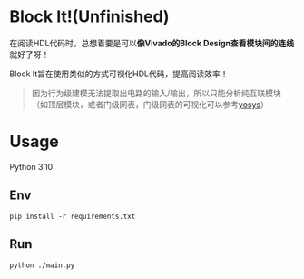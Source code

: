# Block It!(Unfinished)

在阅读HDL代码时，总想着要是可以**像Vivado的Block Design查看模块间的连线**就好了呀！

Block It旨在使用类似的方式可视化HDL代码，提高阅读效率！

> 因为行为级建模无法提取出电路的输入/输出，所以只能分析纯互联模块（如顶层模块，或者门级网表，门级网表的可视化可以参考[yosys](https://github.com/YosysHQ/yosys)）

# Usage

Python 3.10

## Env

```
pip install -r requirements.txt
```

## Run

```
python ./main.py
```
